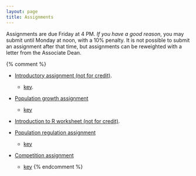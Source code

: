 ```yaml
---
layout: page
title: Assignments
---
```


Assignments are due Friday at 4 PM. _If you have a good reason_, you may submit until Monday at noon, with a 10% penalty. It is not possible to submit an assignment after that time, but assignments can be reweighted with a letter from the Associate Dean.

{% comment %} 
* [Introductory assignment (not for credit)](materials/intro.asn.pdf).
  * [key](materials/intro.key.pdf).

* [Population growth assignment](materials/pg.asn.pdf)
  * [key](materials/pg.key.pdf)

* [Introduction to R worksheet (not for credit)](http://lalashan.mcmaster.ca/theobio/3SS/index.php/Introduction_to_R).

* [Population regulation assignment](../../../materials/regulation.asn.pdf)
  * [key](../../../materials/regulation.key.pdf)

* [Competition assignment](../../../materials/competition.asn.pdf)
  * [key](../../../materials/competition.key.pdf)
{% endcomment %} 
